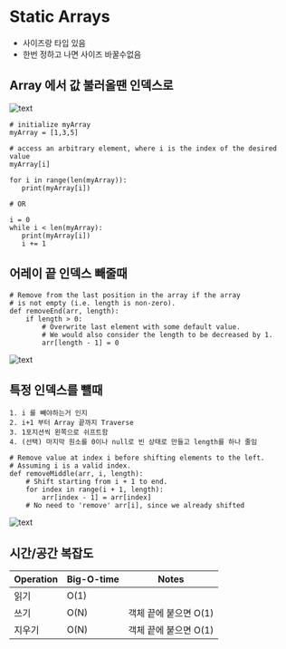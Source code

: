 # Static Arrays

* 사이즈랑 타입 있음<br>
* 한번 정하고 나면 사이즈 바꿀수없음<br>

## Array 에서 값 불러올땐 인덱스로

![text](https://imagedelivery.net/CLfkmk9Wzy8_9HRyug4EVA/d993dba7-19fa-4dae-748b-1a7a1d9e0900/sharpen=1)
```
# initialize myArray
myArray = [1,3,5]

# access an arbitrary element, where i is the index of the desired value
myArray[i]
```

```
for i in range(len(myArray)):
   print(myArray[i])

# OR

i = 0
while i < len(myArray):
   print(myArray[i])
   i += 1
```

## 어레이 끝 인덱스 빼줄때 
```
# Remove from the last position in the array if the array
# is not empty (i.e. length is non-zero).
def removeEnd(arr, length):
    if length > 0:
        # Overwrite last element with some default value.
        # We would also consider the length to be decreased by 1.
        arr[length - 1] = 0
```

![text](https://imagedelivery.net/CLfkmk9Wzy8_9HRyug4EVA/abf96287-60e4-460a-b480-04804743ae00/sharpen=1)

## 특정 인덱스를 뺼때 

```
1. i 를 빼야하는거 인지
2. i+1 부터 Array 끝까지 Traverse
3. 1포지션씩 왼쪽으로 쉬프트함
4. (선택) 마지막 원소를 0이나 null로 빈 상태로 만들고 length를 하나 줄임 
```

```
# Remove value at index i before shifting elements to the left.
# Assuming i is a valid index.
def removeMiddle(arr, i, length):
    # Shift starting from i + 1 to end.
    for index in range(i + 1, length):
        arr[index - 1] = arr[index]
    # No need to 'remove' arr[i], since we already shifted
```

![text](https://imagedelivery.net/CLfkmk9Wzy8_9HRyug4EVA/c548890a-6c61-4359-c96a-c04073291300/sharpen=1)

## 시간/공간 복잡도

Operation| Big-O-time | Notes
---|---|---
읽기|O(1)
쓰기|O(N)| 객체 끝에 붙으면 O(1)
지우기|O(N)| 객체 끝에 붙으면 O(1)
